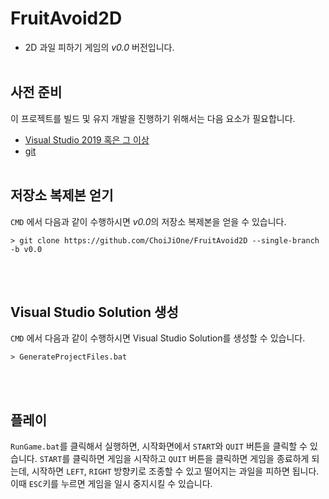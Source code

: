 # FruitAvoid2D
- 2D 과일 피하기 게임의 *v0.0* 버전입니다.
<br><br>


## 사전 준비

이 프로젝트를 빌드 및 유지 개발을 진행하기 위해서는 다음 요소가 필요합니다.
- [Visual Studio 2019 혹은 그 이상](https://visualstudio.microsoft.com/ko/)
- [git](https://git-scm.com/)
<br><br>


## 저장소 복제본 얻기

`CMD` 에서 다음과 같이 수행하시면 *v0.0*의 저장소 복제본을 얻을 수 있습니다.
```
> git clone https://github.com/ChoiJiOne/FruitAvoid2D --single-branch -b v0.0
```
<br><br>


## Visual Studio Solution 생성

`CMD` 에서 다음과 같이 수행하시면 Visual Studio Solution를 생성할 수 있습니다.
```
> GenerateProjectFiles.bat
```
<br><br>


## 플레이

`RunGame.bat`를 클릭해서 실행하면, 시작화면에서 `START`와 `QUIT` 버튼을 클릭할 수 있습니다. `START`를 클릭하면 게임을 시작하고 `QUIT` 버튼을 클릭하면 게임을 종료하게 되는데, 시작하면 `LEFT`, `RIGHT` 방향키로 조종할 수 있고 떨어지는 과일을 피하면 됩니다. 이때 `ESC`키를 누르면 게임을 일시 중지시킬 수 있습니다.
